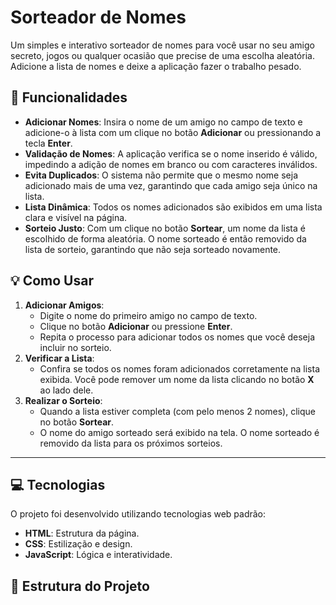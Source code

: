 # Sorteador de Nomes

Um simples e interativo sorteador de nomes para você usar no seu amigo secreto, jogos ou qualquer ocasião que precise de uma escolha aleatória. Adicione a lista de nomes e deixe a aplicação fazer o trabalho pesado.

## 🚀 Funcionalidades

-   **Adicionar Nomes**: Insira o nome de um amigo no campo de texto e adicione-o à lista com um clique no botão **Adicionar** ou pressionando a tecla **Enter**.
-   **Validação de Nomes**: A aplicação verifica se o nome inserido é válido, impedindo a adição de nomes em branco ou com caracteres inválidos.
-   **Evita Duplicados**: O sistema não permite que o mesmo nome seja adicionado mais de uma vez, garantindo que cada amigo seja único na lista.
-   **Lista Dinâmica**: Todos os nomes adicionados são exibidos em uma lista clara e visível na página.
-   **Sorteio Justo**: Com um clique no botão **Sortear**, um nome da lista é escolhido de forma aleatória. O nome sorteado é então removido da lista de sorteio, garantindo que não seja sorteado novamente.

## 💡 Como Usar

1.  **Adicionar Amigos**:
    -   Digite o nome do primeiro amigo no campo de texto.
    -   Clique no botão **Adicionar** ou pressione **Enter**.
    -   Repita o processo para adicionar todos os nomes que você deseja incluir no sorteio.
2.  **Verificar a Lista**:
    -   Confira se todos os nomes foram adicionados corretamente na lista exibida. Você pode remover um nome da lista clicando no botão **X** ao lado dele.
3.  **Realizar o Sorteio**:
    -   Quando a lista estiver completa (com pelo menos 2 nomes), clique no botão **Sortear**.
    -   O nome do amigo sorteado será exibido na tela. O nome sorteado é removido da lista para os próximos sorteios.

---

## 💻 Tecnologias

O projeto foi desenvolvido utilizando tecnologias web padrão:

-   **HTML**: Estrutura da página.
-   **CSS**: Estilização e design.
-   **JavaScript**: Lógica e interatividade.

## 📁 Estrutura do Projeto
